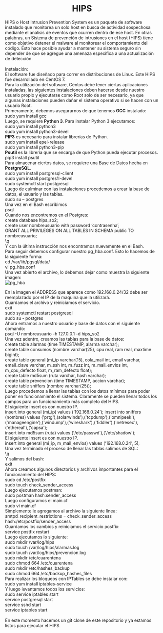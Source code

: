 <h1 align="center"> HIPS </h1>
HIPS o Host Intrusion Prevention System es un paquete de software instalado que monitorea un solo host en busca de actividad sospechosa mediante el análisis de eventos que ocurren dentro de ese host. En otras palabras, un Sistema de prevención de intrusiones en el host (HIPS) tiene como objetivo detener el malware al monitorear el comportamiento del código. Esto hace posible ayudar a mantener su sistema seguro sin depender de que se agregue una amenaza específica a una actualización de detección.<br>
<br>Instalación:<br>
El software fue diseñado para correr en distribuciones de Linux. Este HIPS fue desarrollado en CentOS 7.<br>
Para la utilización del software, Centos debe tener ciertas aplicaciones instaladas, las siguientes instalaciones deben hacerse desde nuestro usuario propio y ejecutarse como Root solo de ser necesario, ya que algunas instalaciones pueden dañar el sistema operativo si se hacen con un usuario Root.<br>
Primeramente, debemos asegurarnos de que tenemos <b>GCC</b> instalado:<br>
sudo yum install gcc<br>
Luego, se requiere <b>Python 3</b>. Para instalar Python 3 ejecutamos:<br>
sudo yum install python3<br>
sudo yum install python3-devel<br>
<b>PIP3</b> es necesario para instalar librerías de Python.<br>
sudo yum install epel-release<br>
sudo yum install python3-pip<br>
<b>Psutil</b> es la librería que se encarga de que Python pueda ejecutar procesos.<br>
pip3 install psutil<br>
Para almacenar ciertos datos, se requiere una Base de Datos hecha en <b>PostgreSQL</b>. <br>
sudo yum install postgresql-client<br>
sudo yum install postgres1l-devel<br>
sudo systemctl start postgresql<br>
Luego de culminar con las instalaciones procedemos a crear la base de datos, el usuario y las tablas.<br>
sudo su – postgres<br>
Una vez en el Bash escribimos<br>
psql<br>
Cuando nos encontremos en el Postgres:<br>
create database hips_so2;<br>
create user nombreusuario with password ‘contrasenha’;<br>
GRANT ALL PRIVILEGES ON ALL TABLES IN SCHEMA public TO nombreusuario;<br>
\q<br>
Y con la última instrucción nos encontramos nuevamente en el Bash. <br>
Para seguir debemos configurar nuestro pg_hba.conf. Esto lo hacemos de la siguiente forma:<br>
cd /var/lib/pgsql/data/<br>
vi pg_hba.conf<br>
Una vez abierto el archivo, lo debemos dejar como muestra la siguiente imagen:<br>
<img src="https://user-images.githubusercontent.com/70355676/182169189-2975e797-5f3a-4ffb-ae29-0f0969f432e7.png" alt="pg_hba"/><br>

En la imagen el ADDRESS que aparece como 192.168.0.24/32 debe ser reemplazado por el IP de la maquina que la utilizará. <br>
Guardamos el archivo y reiniciamos el servicio.<br>
exit<br>
sudo systemctl restart postgresql<br>
sudo su - postgres<br>
Ahora entramos a nuestro usuario y base de datos con el siguiente comando:<br>
psql -U nombreusuario -h 127.0.0.1 -d hips_so2<br>
Una vez adentro, creamos las tablas para la base de datos:<br>
create table alarmas (time TIMESTAMP, alarma varchar);<br>
create table consumos (nombre varchar(25), cpu real, ram real, maxtime bigint);<br>
create table general (mi_ip varchar(15), cola_mail int, email varchar, email_clave varchar, m_ssh int, m_fuzz int, m_mail_envios int, m_cpu_defecto float, m_ram_defecto float);<br>
create table md5sum (ruta varchar, hash varchar);<br>
create table prevencion (time TIMESTAMP, accion varchar);<br>
create table sniffers (nombre varchar(25));<br>
Luego procedemos a llenar las tablas con los datos mínimos para poder poner en funcionamiento el sistema. Claramente se pueden llenar todos los campos para un funcionamiento más completo del HIPS.<br>
El siguiente insert es con nuestro IP.<br>
insert into general (mi_ip) values (‘192.168.0.24’);
insert into sniffers (nombres) values ('prtg'),(solarwinds'),('tcpdump'),('omnipeek'),('manageengine'),('windump'),('wireshark'),('fiddler'),('netresec'),('ethereal'),('capsa');<br>
insert into md5sum (ruta) values ('/etc/passwd'),('/etc/shadow');<br>
El siguiente insert es con nuestro IP.<br>
insert into general (mi_ip, m_mail_envios) values (‘192.168.0.24’, 5);<br>
Una vez terminado el proceso de llenar las tablas salimos de SQL:<br>
\q<br>
Y salimos del bash:<br>
exit<br>
Ahora creamos algunos directorios y archivos importantes para el funcionamiento del HIPS:<br>
sudo cd /etc/postfix<br>
sudo touch check_sender_access<br>
Luego ejecutamos postman:<br>
sudo postman hash:sender_access<br>
Luego configuramos el main.cf<br>
sudo vi main.cf<br>
Simplemente le agregamos al archivo la siguiente línea:<br>
smtpd_recipient_restrictions = check_sender_access hash:/etc/postfix/sender_access<br>
Guardamos los cambios y reiniciamos el servicio postfix:<br>
service postfix restart<br>
Luego ejecutamos lo siguiente:<br>
sudo mkdir /var/log/hips<br>
sudo touch /var/log/hips/alarmas.log<br>
sudo touch /var/log/hips/prevencion.log<br>
sudo mkdir /etc/cuarentena<br>
sudo chmod 664 /etc/cuarentena<br>
sudo mkdir /etc/hashes_backup<br>
sudo chmod 664 /etc/backup_hashes_files<br>
Para realizar los bloqueos con IPTables se debe instalar con:<br>
sudo yum install iptables-service<br>
Y luego levantamos todos los servicios:<br>
sudo service iptables start<br>
service postgresql start<br>
service sshd start<br>
service iptables start<br>
<br>En este momento hacemos un git clone de este repositorio y ya estamos listos para ejecutar el HIPS.<br>

